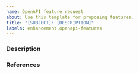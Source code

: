 ```yaml
---
name: OpenAPI feature request
about: Use this template for proposing features.
title: "[SUBJECT]: [DESCRIPTION]"
labels: enhancement,openapi-features
---
```


<!-- Please answer these questions before submitting your issue. Thanks! -->

### Description

<!--
Describe the feature you want to propose.
-->

### References

<!--
List any links that may be useful. E.g. specification from https://spec.openapis.org/oas/v3.1.0 or
https://swagger.io/docs/specification.
-->

